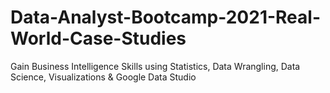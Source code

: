 # Data-Analyst-Bootcamp-2021-Real-World-Case-Studies
Gain Business Intelligence Skills using Statistics, Data Wrangling, Data Science, Visualizations &amp; Google Data Studio
